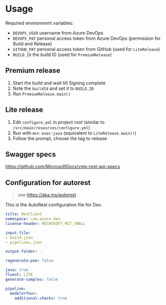 # Usage

Required environment variables:
- `DEVOPS_USER` username from Azure DevOps
- `DEVOPS_PAT` personal access token from Azure DevOps (permission for Build and Release)
- `GITHUB_PAT` personal access token from GitHub (used for `LiteRelease`)
- `BUILD_ID` the build ID (used for `PremiumRelease`)

## Premium release
1. Start the build and wait till Signing complete
2. Note the `buildId` and set it to `BUILD_ID`
3. Run `PremiumRelease.main()`

## Lite release
1. Edit `configure.yml` in project root (similar to `/src/main/resources/configure.yml`)
2. Run with `mvn exec:java` (equivalent to `LiteRelease.main()`)
3. Follow the prompt, choose the tag to release

## Swagger specs

https://github.com/MicrosoftDocs/vsts-rest-api-specs

## Configuration for autorest

> see https://aka.ms/autorest

This is the AutoRest configuration file for Dev.

```yaml
title: DevClient
namespace: com.azure.dev
license-header: MICROSOFT_MIT_SMALL

input-file:
- build.json
- pipelines.json

output-folder: .

regenerate-pom: false

java: true
fluent: LITE
generate-samples: false

pipeline:
  modelerfour:
    additional-checks: true
```
